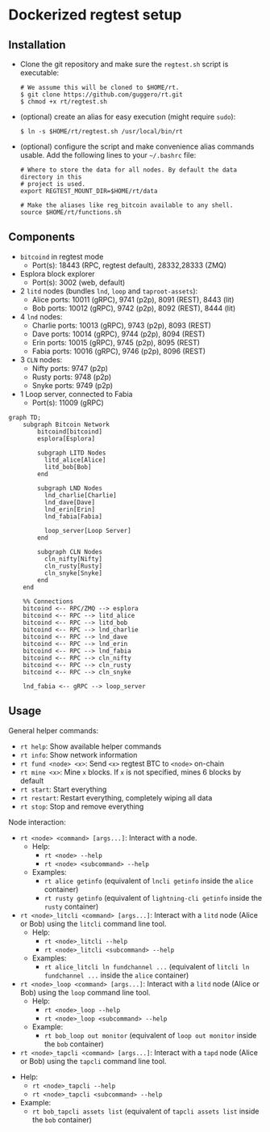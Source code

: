 # Dockerized regtest setup

## Installation

* Clone the git repository and make sure the `regtest.sh` script is executable:

  ```shell
  # We assume this will be cloned to $HOME/rt.
  $ git clone https://github.com/guggero/rt.git
  $ chmod +x rt/regtest.sh
  ```
* (optional) create an alias for easy execution (might require `sudo`):
  ```shell
  $ ln -s $HOME/rt/regtest.sh /usr/local/bin/rt
  ```
* (optional) configure the script and make convenience alias commands usable.
  Add the following lines to your `~/.bashrc` file:
  ```shell
  # Where to store the data for all nodes. By default the data directory in this
  # project is used.
  export REGTEST_MOUNT_DIR=$HOME/rt/data
  
  # Make the aliases like reg_bitcoin available to any shell.
  source $HOME/rt/functions.sh
  ```

## Components

* `bitcoind` in regtest mode
  + Port(s): 18443 (RPC, regtest default), 28332,28333 (ZMQ)
* Esplora block explorer
  + Port(s): 3002 (web, default)
* 2 `litd` nodes (bundles `lnd`, `loop` and `taproot-assets`):
  + Alice ports: 10011 (gRPC), 9741 (p2p), 8091 (REST), 8443 (lit)
  + Bob   ports: 10012 (gRPC), 9742 (p2p), 8092 (REST), 8444 (lit)
* 4 `lnd` nodes:
  + Charlie ports: 10013 (gRPC), 9743 (p2p), 8093 (REST)
  + Dave    ports: 10014 (gRPC), 9744 (p2p), 8094 (REST)
  + Erin    ports: 10015 (gRPC), 9745 (p2p), 8095 (REST)
  + Fabia   ports: 10016 (gRPC), 9746 (p2p), 8096 (REST)
* 3 `CLN` nodes:
  + Nifty ports: 9747 (p2p)
  + Rusty ports: 9748 (p2p)
  + Snyke ports: 9749 (p2p)
* 1 Loop server, connected to Fabia
  + Port(s): 11009 (gRPC)

```mermaid
graph TD;
    subgraph Bitcoin Network
        bitcoind[bitcoind]
        esplora[Esplora]

        subgraph LITD Nodes
          litd_alice[Alice]
          litd_bob[Bob]
        end
  
        subgraph LND Nodes
          lnd_charlie[Charlie]
          lnd_dave[Dave]
          lnd_erin[Erin]
          lnd_fabia[Fabia]
  
          loop_server[Loop Server]
        end
  
        subgraph CLN Nodes
          cln_nifty[Nifty]
          cln_rusty[Rusty]
          cln_snyke[Snyke]
        end
    end

    %% Connections
    bitcoind <-- RPC/ZMQ --> esplora
    bitcoind <-- RPC --> litd_alice
    bitcoind <-- RPC --> litd_bob
    bitcoind <-- RPC --> lnd_charlie
    bitcoind <-- RPC --> lnd_dave
    bitcoind <-- RPC --> lnd_erin
    bitcoind <-- RPC --> lnd_fabia
    bitcoind <-- RPC --> cln_nifty
    bitcoind <-- RPC --> cln_rusty
    bitcoind <-- RPC --> cln_snyke

    lnd_fabia <-- gRPC --> loop_server

```

## Usage

General helper commands:

* `rt help`: Show available helper commands
* `rt info`: Show network information
* `rt fund <node> <x>`: Send `<x>` regtest BTC to `<node>` on-chain
* `rt mine <x>`: Mine `x` blocks. If `x` is not specified, mines 6 blocks by default
* `rt start`: Start everything
* `rt restart`: Restart everything, completely wiping all data
* `rt stop`: Stop and remove everything

Node interaction:
 * `rt <node> <command> [args...]`: Interact with a node.
    + Help:
       + `rt <node> --help`
       + `rt <node> <subcommand> --help`
    + Examples:
       + `rt alice getinfo` (equivalent of `lncli getinfo` inside the `alice` container)
       + `rt rusty getinfo` (equivalent of `lightning-cli getinfo` inside the `rusty` container)
 * `rt <node>_litcli <command> [args...]`: Interact with a `litd` node (Alice or Bob) using the `litcli` command line tool.
    + Help:
       + `rt <node>_litcli --help`
       + `rt <node>_litcli <subcommand> --help`
    + Examples:
       + `rt alice_litcli ln fundchannel ...` (equivalent of `litcli ln fundchannel ...` inside the `alice` container)
 * `rt <node>_loop <command> [args...]`: Interact with a `litd` node (Alice or Bob) using the `loop` command line tool.
   + Help:
       + `rt <node>_loop --help`
       + `rt <node>_loop <subcommand> --help`
   + Example:
       + `rt bob_loop out monitor` (equivalent of `loop out monitor` inside the `bob` container)
* `rt <node>_tapcli <command> [args...]`: Interact with a `tapd` node (Alice or Bob) using the `tapcli` command line tool.
+ Help:
    + `rt <node>_tapcli --help`
    + `rt <node>_tapcli <subcommand> --help`
+ Example:
    + `rt bob_tapcli assets list` (equivalent of `tapcli assets list` inside the `bob` container)
